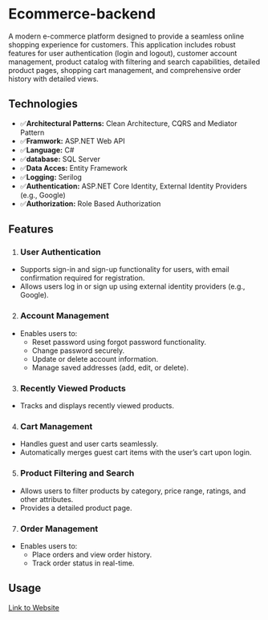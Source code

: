 # Ecommerce-backend

A modern e-commerce platform designed to provide a seamless online shopping experience for customers. This application includes robust features for user authentication (login and logout), customer account management, product catalog with filtering and search capabilities, detailed product pages, shopping cart management, and comprehensive order history with detailed views.

## Technologies
  - ✅**Architectural Patterns:** Clean Architecture, CQRS and Mediator Pattern
  - ✅**Framwork:** ASP.NET Web API
  - ✅**Language:** C#
  - ✅**database:** SQL Server 
  - ✅**Data Acces:** Entity Framework
  - ✅**Logging:** Serilog
  - ✅**Authentication:** ASP.NET Core Identity, External Identity Providers (e.g., Google)
  - ✅**Authorization:** Role Based Authorization

## Features
1. ### User Authentication
  - Supports sign-in and sign-up functionality for users, with email confirmation required for registration.
  - Allows users log in or sign up using external identity providers (e.g., Google).

2. ### Account Management
  + Enables users to:
    - Reset password using forgot password functionality.
    - Change password securely.
    - Update or delete account information.
    - Manage saved addresses (add, edit, or delete).

3. ### Recently Viewed Products
  - Tracks and displays recently viewed products.

4. ### Cart Management
  - Handles guest and user carts seamlessly.
  - Automatically merges guest cart items with the user’s cart upon login.

5. ### Product Filtering and Search
  - Allows users to filter products by category, price range, ratings, and other attributes.
  - Provides a detailed product page.

7. ### Order Management
  + Enables users to:
    - Place orders and view order history.
    - Track order status in real-time.

## Usage
[Link to Website](https://ecommercecorner.netlify.app)
